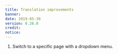 ```yaml
---
title: Translation improvements
banner: 
date: 2019-05-30
version: 0.26.0
credit: 
notice: 
---
```


1. Switch to a specific page with a dropdown menu.

